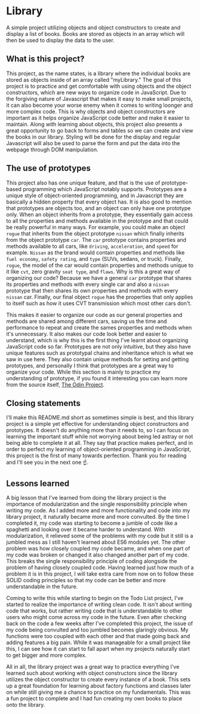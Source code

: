 # Library
A simple project utilizing objects and object constructors to create and display a list of books. Books are stored as objects in an array which will then be used to display the data to the user.

## What is this project?
This project, as the name states, is a library where the individual books are stored as objects inside of an array called "myLibrary." The goal of this project is to practice and get comfortable with using objects and the object constructors, which are new ways to organize code in JavaScript. Due to the forgiving nature of Javascript that makes it easy to make small projects, it can also become your worse enemy when it comes to writing loonger and more complex code. This is why objects and object constructors are important as it helps organize JavaScript code better and make it easier to maintain. Along with learning about objects, this project also presents a great opportunity to go back to forms and tables so we can create and view the books in our library. Styling will be done for the display and regular Javascript will also be used to parse the form and put the data into the webpage through DOM manipulation.

## The use of prototypes
This project also has one unique feature, and that is the use of prototype-based programming which JavaScript notably supports. Prototypes are a unique style of object-oriented programming, and in Javascript they are basically a hidden property that every object has. It is also good to mention that prototypes are objects too, and an object can only have one prototype only. When an object inherits from a prototype, they essentially gain access to all the properties and methods available in the prototype and that could be really powerful in many ways. For example, you could make an object `rogue` that inherits from the object prototype `nissan` which finally inherits from the object prototype `car`. The `car` prototype contains properties and methods available to all cars, like `driving`, `acceleration`, and `speed` for example. `Nissan` as the brand would contain properties and methods like `fuel economy`, `safety rating`, and `type` (SUVs, sedans, or truck). Finally, `rogue`, the model of the car would contain properties and methods unique to it like `cvt`, zero gravity `seat type`, and `flaws`. Why is this a great way of organizing our code? Because we have a general `car` prototype that shares its properties and methods with every single car and also a `nissan` prototype that then shares its own properties and methods with every `nissan` car. Finally, our final object `rogue` has the properties that only applies to itself such as how it uses CVT transmission which most other cars don't.

This makes it easier to organize our code as our general properties and methods are shared among different cars, saving us the time and performance to repeat and create the sames properties and methods when it's unnecessary. It also makes our code look better and easier to understand, which is why this is the first thing I've learnt about organizing JavaScript code so far. Prototypes are not only intuitive, but they also have unique features such as prototypal chains and inheritance which is what we saw in use here. They also contain unique methods for setting and getting prototypes, and personally I think that prototypes are a great way to organize your code. While this section is mainly to practice my understanding of prototype, if you found it interesting you can learn more from the source itself, [The Odin Project](https://www.theodinproject.com/lessons/node-path-javascript-library).

## Closing statements
I'll make this README.md short as sometimes simple is best, and this library project is a simple yet effective for understanding object constructors and prototypes. It doesn't do anything more than it needs to, so I can focus on learning the important stuff while not worrying about being led astray or not being able to complete it at all. They say that practice makes perfect, and in order to perfect my learning of object-oriented programming in JavaScript, this project is the first of many towards perfection. Thank you for reading and I'll see you in the next one ☝️.

## Lessons learned
A big lesson that I've learned from doing the library project is the importance of modularization and the single responsibility principle when writing my code. As I added more and more functionality and code into my library project, it naturally became more and more convulted. By the time I completed it, my code was starting to become a jumble of code like a spaghetti and looking over it became harder to understand. With modularization, it relieved some of the problems with my code but it still is a jumbled mess as I still haven't learned about ES6 modules yet. The other problem was how closely coupled my code became, and when one part of my code was broken or changed it also changed another part of my code. This breaks the single responsibility principle of coding alongside the problem of having closely coupled code. Having learned just how much of a problem it is in this project, I will take extra care from now on to follow these SOLID coding principles so that my code can be better and more understandable in the future.

Coming to write this while starting to begin on the Todo List project, I've started to realize the importance of writing clean code. It isn't about writing code that works, but rather writing code that is understandable to other users who might come across my code in the future. Even after checking back on the code a few weeks after I've completed this project, the issue of my code being convulted and too jumbled becomes glaringly obvious. My functions were too coupled with each other and that made going back and adding features a big pain. While it was manageable for a small project like this, I can see how it can start to fall apart when my projects naturally start to get bigger and more complex.

All in all, the library project was a great way to practice everything I've learned such about working with object constructors since the library utilizes the object constructor to create every instance of a book. This sets up a great foundation for learning about factory functions and classes later on while still giving me a chance to practice on my fundamentals. This was a fun project to complete and I had fun creating my own books to place onto the library.

